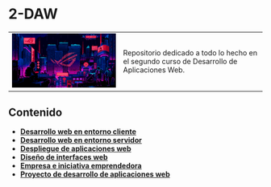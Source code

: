 # 2-DAW

<div align=center>
  <table>
    <tr>
      <td><img src="./extras/cyberpunk2.gif" alt="me" width="100%"></td>
      <td>Repositorio dedicado a todo lo hecho en el segundo curso de Desarrollo de Aplicaciones Web.</td>
    </tr>
  </table>
</div>

<div align=justify>

## Contenido
  - [__Desarrollo web en entorno cliente__](./DesarrolloWebEnEntornoCliente/README.md)
  - [__Desarrollo web en entorno servidor__](./DesarrolloWebEnEntornoServidor//README.md)
  - [__Despliegue de aplicaciones web__](./DespliegueDeAplicacionesWeb/README.md)
  - [__Diseño de interfaces web__](./DiseñoDeInterfacesWeb/README.md)
  - [__Empresa e iniciativa emprendedora__](./EmpresaEIniciativaEmprendedora/README.md)
  - [__Proyecto de desarrollo de aplicaciones web__](./ProyectoDeDesarrolloDeAplicacionesWeb/README.md)
     
</div>

